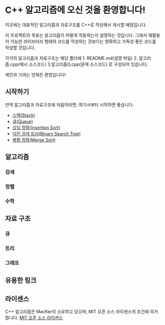 # C++ 알고리즘에 오신 것을 환영합니다!

이곳에는 대표적인 알고리즘과 자료구조를 C++로 작성해서 게시할 예정입니다.

이 프로젝트의 목표는 알고리즘이 어떻게 작동하는지 설명하는 것입니다. 그래서 재활용이 가능한 라이브러리 형태의 코드를 작성하는 것보다는 명확하고 가독성 좋은 코드를 작성할 것입니다.

각각의 알고리즘과 자료구조는 해당 폴더에 1. README.md(설명 파일) 2. 알고리즘.cpp(예시 소스코드) 3.알고리즘Q.cpp(문제 소스코드) 로 구성되어 있습니다.

제안과 기여는 언제든 환영입니다!

## 시작하기

만약 알고리즘과 자료구조에 처음이라면, 여기서부터 시작하면 좋습니다.

- [스택(Stack)](https://github.com/becomingmacker/Cpp-Algorithm/blob/master/Stack)
- [큐(Queue)](https://github.com/becomingmacker/Cpp-Algorithm/blob/master/Queue)
- [삽입 정렬(Insertion Sort)](https://github.com/becomingmacker/Cpp-Algorithm/tree/master/Insertion%20Sort)
- [이진 검색 트리(Binary Search Tree)]()
- [병합 정렬(Merge Sort)]()

## 알고리즘

### 검색
### 정렬
### 수학

## 자료 구조

### 큐
### 트리
### 그래프

## 유용한 링크

## 라이센스

C++ 알고리즘은 MacKer이 소유하고 있으며, MIT 오픈 소스 라이센스의 조건에 의거합니다.
[MIT 오픈 소스 라이센스](https://github.com/becomingmacker/Cpp-Algorithm/blob/master/LICENSE.md)